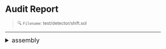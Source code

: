 # Audit Report

> 🔍 `Filename`: test/detector/shift.sol
---

<details>
<summary style='font-size: 20px;'>assembly</summary>
<div markdown='1'>

## Detect Results

| Detector | Impact | Confidence | Info |
|:---:|:---:|:---:|:---:|
| assembly | <span style='color:skyblue'> Informational </span> | <span style='color:sandybrown'> Low </span> | 함수 `Bar.blockingFunction()`에서 `inline-assembly`가 사용되었습니다.
 |||


## Vulnerabiltiy in code:

```solidity
line 7:     function blockingFunction() public pure returns (bool) {

```
 ---

 
<details> 
    <summary style='font-size: 18px;color:pink;'> 💡 Inline Assembly란? </summary><br />
    
`inline-assembly`는 EVM에 직접적으로 상호작용하며 high-level에서 할 수 없는 수준의 control과 정밀도를 부여합니다.

구체적으로, 가스 사용량을 조정하거나, 특정 EVM 기능에 액세스할 수 있습니다.

solidity에서는 EVM bytecode로 컴파일하도록 설계된 중간 언어인 Yul을 사용하여 `inline-assembly`를 작성할 수 있습니다.

    assembly{ … }
형태로 작성합니다.

</details>
<br />

일반적으로 solidity 컴파일러는 메모리가 잘 정의되어 있는지 확인하고 있지만, `inline-assembly`를 사용하면 컴파일러의 검사를 벗어나기 때문에 메모리 조작으로 이어질 수 있습니다.
    


## Exploit scenario:


```solidity
contract VulnerableContract {
    uint8 public balance;

    function deposit(uint8 amount) public {
        assembly {
            sstore(balance.slot, add(sload(balance.slot), amount))
        }
    }

    function withdraw(uint8 amount) public {
        require(amount <= balance, "Insufficient balance");
        assembly {
            sstore(balance.slot, sub(sload(balance.slot), amount))
        }
    }
}
```    
`deposit` 함수에서 `amount`를 `balance`에 더할 때 `add` 명령을 사용하고 있습니다.
`balance`가 최댓값이 255에 가까워진 상태에서 더하려고 하면 오버플로우가 발생하여 `balance`가 감소할 수 있습니다.


## Recommendation:

`inline assembly` 사용에 주의하세요.

## Reference:


- https://medium.com/@ac1d_eth/technical-exploration-of-inline-assembly-in-solidity-b7d2b0b2bda8
- [https://solidity-kr.readthedocs.io/ko/latest/assembly.html#:~:text=Inline assembly is a way to access the Ethereum Virtual Machine at a low level. This bypasses several important safety features and checks of Solidity. You should only use it for tasks that need it%2C and only if you are confident with using it](https://solidity-kr.readthedocs.io/ko/latest/assembly.html#:~:text=Inline%20assembly%20is%20a%20way%20to%20access%20the%20Ethereum%20Virtual%20Machine%20at%20a%20low%20level.%20This%20bypasses%20several%20important%20safety%20features%20and%20checks%20of%20Solidity.%20You%20should%20only%20use%20it%20for%20tasks%20that%20need%20it%2C%20and%20only%20if%20you%20are%20confident%20with%20using%20it).    
    

</details>

